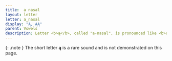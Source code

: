 ```yaml
---
title:  a nasal
layout: letter
letter: a_nasal 
display: "Ą, ĄĄ"
parent: Vowels
description: Letter <b>ą</b>, called "a-nasal", is pronounced like <b>a</b>  except that air flows out the nose as well as the mouth. Tanacross, <b>&#261;</b> and <b>&#261;&#261;</b> have the same sound, but <b>&#261;&#261;</b> is pronounced for a longer time than <b>&#261;</b>.
---
```


			
			

{: .note }
The short letter <b>&#261;</b>  is a rare sound and is not demonstrated on this page.
           
           
           
